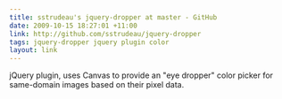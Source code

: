 ```yaml
---
title: sstrudeau's jquery-dropper at master - GitHub
date: 2009-10-15 18:27:01 +11:00
link: http://github.com/sstrudeau/jquery-dropper
tags: jquery-dropper jquery plugin color
layout: link
---
```

jQuery plugin, uses Canvas to provide an "eye dropper" color picker for same-domain images based on their pixel data.
